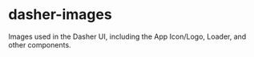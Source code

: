 # dasher-images
Images used in the Dasher UI, including the App Icon/Logo, Loader, and other components.
